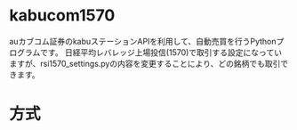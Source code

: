 # kabucom1570
auカブコム証券のkabuステーションAPIを利用して、自動売買を行うPythonプログラムです。
日経平均レバレッジ上場投信(1570)で取引する設定になっていますが、rsi1570_settings.pyの内容を変更することにより、どの銘柄でも取引できます。
# 方式
